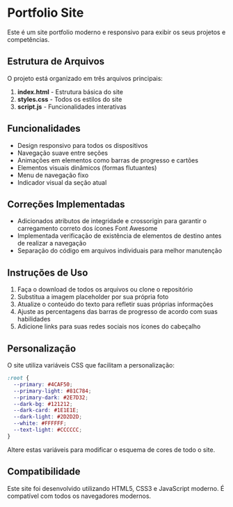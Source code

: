 # Portfolio Site

Este é um site portfolio moderno e responsivo para exibir os seus projetos e competências.

## Estrutura de Arquivos

O projeto está organizado em três arquivos principais:

1. **index.html** - Estrutura básica do site
2. **styles.css** - Todos os estilos do site
3. **script.js** - Funcionalidades interativas

## Funcionalidades

- Design responsivo para todos os dispositivos
- Navegação suave entre seções
- Animações em elementos como barras de progresso e cartões
- Elementos visuais dinâmicos (formas flutuantes)
- Menu de navegação fixo
- Indicador visual da seção atual

## Correções Implementadas

- Adicionados atributos de integridade e crossorigin para garantir o carregamento correto dos ícones Font Awesome
- Implementada verificação de existência de elementos de destino antes de realizar a navegação
- Separação do código em arquivos individuais para melhor manutenção

## Instruções de Uso

1. Faça o download de todos os arquivos ou clone o repositório
2. Substitua a imagem placeholder por sua própria foto
3. Atualize o conteúdo do texto para refletir suas próprias informações
4. Ajuste as percentagens das barras de progresso de acordo com suas habilidades
5. Adicione links para suas redes sociais nos ícones do cabeçalho

## Personalização

O site utiliza variáveis CSS que facilitam a personalização:

```css
:root {
  --primary: #4CAF50;
  --primary-light: #81C784;
  --primary-dark: #2E7D32;
  --dark-bg: #121212;
  --dark-card: #1E1E1E;
  --dark-light: #2D2D2D;
  --white: #FFFFFF;
  --text-light: #CCCCCC;
}
```

Altere estas variáveis para modificar o esquema de cores de todo o site.

## Compatibilidade

Este site foi desenvolvido utilizando HTML5, CSS3 e JavaScript moderno. É compatível com todos os navegadores modernos.
